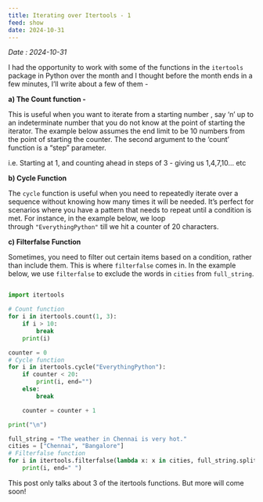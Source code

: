 ```yaml
---
title: Iterating over Itertools - 1
feed: show
date: 2024-10-31
---
```

_Date : 2024-10-31_

I had the opportunity to work with some of the functions in the `itertools` package in Python over the month and I thought before the month ends in a few minutes, I’ll write about a few of them -

**a) The Count function -**

This is useful when you want to iterate from a starting number , say ‘n’ up to an indeterminate number that you do not know at the point of starting the iterator. The example below assumes the end limit to be 10 numbers from the point of starting the counter. The second argument to the ‘count’ function is a “step” parameter.

i.e. Starting at 1, and counting ahead in steps of 3 - giving us 1,4,7,10… etc

**b) Cycle Function**

The `cycle` function is useful when you need to repeatedly iterate over a sequence without knowing how many times it will be needed. It’s perfect for scenarios where you have a pattern that needs to repeat until a condition is met. For instance, in the example below, we loop through `"EverythingPython"` till we hit a counter of 20 characters.

**c) Filterfalse Function**

Sometimes, you need to filter out certain items based on a condition, rather than include them. This is where `filterfalse` comes in. In the example below, we use `filterfalse` to exclude the words in `cities` from `full_string`.

```python

import itertools

# Count function
for i in itertools.count(1, 3):
    if i > 10:
        break
    print(i)

counter = 0
# Cycle function
for i in itertools.cycle("EverythingPython"):
    if counter < 20:
        print(i, end="")
    else:
        break

    counter = counter + 1

print("\n")

full_string = "The weather in Chennai is very hot."
cities = ["Chennai", "Bangalore"]
# Filterfalse function
for i in itertools.filterfalse(lambda x: x in cities, full_string.split()):
    print(i, end=" ")
```

This post only talks about 3 of the itertools functions. But more will come soon!